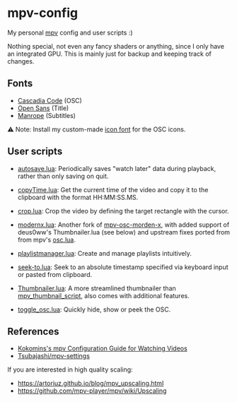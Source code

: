 # mpv-config

My personal [mpv](https://github.com/mpv-player/mpv) config and user scripts :)

Nothing special, not even any fancy shaders or anything, since I only have an
integrated GPU. This is mainly just for backup and keeping track of changes.

## Fonts

- [Cascadia Code](https://github.com/microsoft/cascadia-code) (OSC)
- [Open Sans](https://fonts.google.com/specimen/Open+Sans) (Title)
- [Manrope](https://github.com/sharanda/manrope) (Subtitles)

⚠️ Note:
Install my custom-made [icon font](https://github.com/dexeonify/mpv-config/blob/main/modernx-osc-icon.ttf)
for the OSC icons.

## User scripts

- [autosave.lua](https://gist.github.com/CyberShadow/2f71a97fb85ed42146f6d9f522bc34ef):
  Periodically saves "watch later" data during playback, rather than only
  saving on quit.

- [copyTime.lua](https://github.com/Arieleg/mpv-copyTime):
  Get the current time of the video and copy it to the clipboard with the
  format HH:MM:SS.MS.

- [crop.lua](https://github.com/occivink/mpv-scripts#croplua):
  Crop the video by defining the target rectangle with the cursor.

- [modernx.lua](https://github.com/dexeonify/mpv-config/blob/main/scripts/modernx.lua):
  Another fork of [mpv-osc-morden-x](https://github.com/cyl0/mpv-osc-morden-x),
  with added support of deus0ww's Thumbnailer.lua (see below) and upstream fixes
  ported from from mpv's [osc.lua](https://github.com/mpv-player/mpv/blob/master/player/lua/osc.lua).

- [playlistmanager.lua](https://github.com/jonniek/mpv-playlistmanager):
  Create and manage playlists intuitively.

- [seek-to.lua](https://github.com/occivink/mpv-scripts#seek-tolua):
  Seek to an absolute timestamp specified via keyboard input or pasted from clipboard.

- [Thumbnailer.lua](https://github.com/deus0ww/mpv-conf):
  A more streamlined thumbnailer than [mpv_thumbnail_script](https://github.com/TheAMM/mpv_thumbnail_script),
  also comes with additional features.

- [toggle_osc.lua](https://www.reddit.com/r/mpv/comments/ib0bo9/comment/g1v12ku):
  Quickly hide, show or peek the OSC.

## References

- [Kokomins's mpv Configuration Guide for Watching Videos](https://kokomins.wordpress.com/2019/10/14/mpv-config-guide/)
- [Tsubajashi/mpv-settings](https://github.com/Tsubajashi/mpv-settings/)

If you are interested in high quality scaling:

- <https://artoriuz.github.io/blog/mpv_upscaling.html>
- <https://github.com/mpv-player/mpv/wiki/Upscaling>

